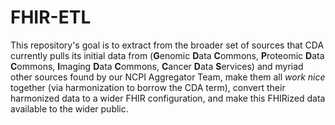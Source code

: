 # FHIR-ETL
This repository's goal is to extract from the broader set of sources that CDA currently pulls its initial data from (**G**enomic **D**ata **C**ommons, **P**roteomic **D**ata **C**ommons, **I**maging **D**ata **C**ommons, **C**ancer **D**ata **S**ervices) and myriad other sources found by our NCPI Aggregator Team, make them all _work nice_ together (via harmonization to borrow the CDA term), convert their harmonized data to a wider FHIR configuration, and make this FHIRized data available to the wider public.
